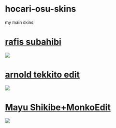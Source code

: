 # hocari-osu-skins
my main skins
# [rafis subahibi](https://yeahyeahhyeahh.s-ul.eu/VD8Osovw)
![](https://osu.ppy.sh/ss/18207279/4f2b)
# [arnold tekkito edit](https://zyh.s-ul.eu/g0Skgaqz)
![](https://osu.ppy.sh/ss/17754239/4179)
# [Mayu Shikibe+MonkoEdit](https://zyh.s-ul.eu/3CqVhPsd)
![](https://osu.ppy.sh/ss/17754250/c140)
